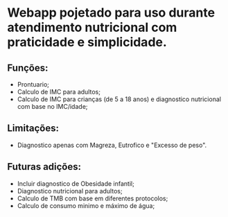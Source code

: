 # Webapp pojetado para uso durante atendimento nutricional com praticidade e simplicidade.

## Funções:
- Prontuario;
- Calculo de IMC para adultos;
- Calculo de IMC para crianças (de 5 a 18 anos) e diagnostico nutricional com base no IMC/idade;

## Limitações:
- Diagnostico apenas com Magreza, Eutrofico e "Excesso de peso".

## Futuras adições:
- Incluir diagnostico de Obesidade infantil;
- Diagnostico nutricional para adultos;
- Calculo de TMB com base em diferentes protocolos;
- Calculo de consumo minimo e máximo de água;
